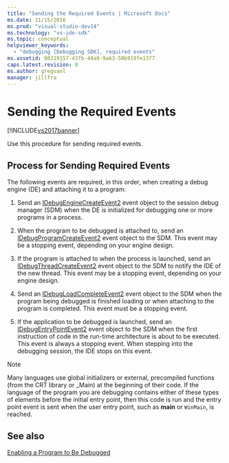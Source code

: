 ```yaml
---
title: "Sending the Required Events | Microsoft Docs"
ms.date: 11/15/2016
ms.prod: "visual-studio-dev14"
ms.technology: "vs-ide-sdk"
ms.topic: conceptual
helpviewer_keywords: 
  - "debugging [Debugging SDK], required events"
ms.assetid: 08319157-43fb-44a9-9a63-50b919fe1377
caps.latest.revision: 8
ms.author: gregvanl
manager: jillfra
---
```

# Sending the Required Events
[!INCLUDE[vs2017banner](../../includes/vs2017banner.md)]

Use this procedure for sending required events.  
  
## Process for Sending Required Events  
 The following events are required, in this order, when creating a debug engine (DE) and attaching it to a program:  
  
1. Send an [IDebugEngineCreateEvent2](../../extensibility/debugger/reference/idebugenginecreateevent2.md) event object to the session debug manager (SDM) when the DE is initialized for debugging one or more programs in a process.  
  
2. When the program to be debugged is attached to, send an [IDebugProgramCreateEvent2](../../extensibility/debugger/reference/idebugprogramcreateevent2.md) event object to the SDM. This event may be a stopping event, depending on your engine design.  
  
3. If the program is attached to when the process is launched, send an [IDebugThreadCreateEvent2](../../extensibility/debugger/reference/idebugthreadcreateevent2.md) event object to the SDM to notify the IDE of the new thread. This event may be a stopping event, depending on your engine design.  
  
4. Send an [IDebugLoadCompleteEvent2](../../extensibility/debugger/reference/idebugloadcompleteevent2.md) event object to the SDM when the program being debugged is finished loading or when attaching to the program is completed. This event must be a stopping event.  
  
5. If the application to be debugged is launched, send an [IDebugEntryPointEvent2](../../extensibility/debugger/reference/idebugentrypointevent2.md) event object to the SDM when the first instruction of code in the run-time architecture is about to be executed. This event is always a stopping event. When stepping into the debugging session, the IDE stops on this event.  
  
> [!NOTE]
> Many languages use global initializers or external, precompiled functions (from the CRT library or _Main) at the beginning of their code. If the language of the program you are debugging contains either of these types of elements before the initial entry point, then this code is run and the entry point event is sent when the user entry point, such as **main** or `WinMain`, is reached.  
  
## See also  
 [Enabling a Program to Be Debugged](../../extensibility/debugger/enabling-a-program-to-be-debugged.md)
